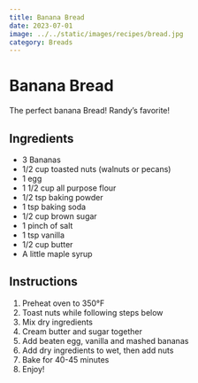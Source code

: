```yaml
---
title: Banana Bread
date: 2023-07-01
image: ../../static/images/recipes/bread.jpg
category: Breads
---
```


# Banana Bread

The perfect banana Bread! Randy’s favorite!

## Ingredients

- 3 Bananas
- 1/2 cup toasted nuts (walnuts or pecans)
- 1 egg
- 1 1/2 cup all purpose flour
- 1/2 tsp baking powder
- 1 tsp baking soda
- 1/2 cup brown sugar
- 1 pinch of salt
- 1 tsp vanilla
- 1/2 cup butter
- A little maple syrup


## Instructions

1. Preheat oven to 350°F
2. Toast nuts while following steps below
3. Mix dry ingredients
4. Cream butter and sugar together
5. Add beaten egg, vanilla and mashed bananas
6. Add dry ingredients to wet, then add nuts
7. Bake for 40-45 minutes
8. Enjoy!
